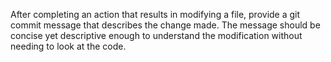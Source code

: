 After completing an action that results in modifying a file, provide a git commit message that describes the change made. The message should be concise yet descriptive enough to understand the modification without needing to look at the code.  